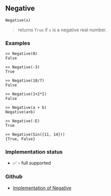 ## Negative

```
Negative(x)  
```

> returns `True` if `x` is a negative real number.
	
### Examples
 
```
>> Negative(0)
False

>> Negative(-3)
True

>> Negative(10/7)
False

>> Negative(1+2*I)
False

>> Negative(a + b)
Negative(a+b)

>> Negative(-E)
True

>> Negative(Sin({11, 14}))
{True, False}
```






### Implementation status

* &#x2705; - full supported

### Github

* [Implementation of Negative](https://github.com/axkr/symja_android_library/blob/master/symja_android_library/matheclipse-core/src/main/java/org/matheclipse/core/builtin/BooleanFunctions.java#L3561) 
